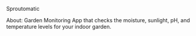 Sproutomatic

About: Garden Monitoring App that checks the moisture, sunlight, pH, and temperature levels for your indoor garden.
